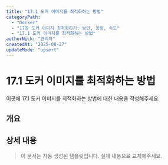 ```yaml
---
title: "17.1 도커 이미지를 최적화하는 방법"
categoryPath:
  - "Docker"
  - "17장 도커 이미지 최적화하기: 보안, 용량, 속도"
  - "17.1 도커 이미지를 최적화하는 방법"
authorNick: "관리자"
createdAt: "2025-08-27"
updateMode: "upsert"
---
```


# 17.1 도커 이미지를 최적화하는 방법

이곳에 17.1 도커 이미지를 최적화하는 방법에 대한 내용을 작성해주세요.

## 개요

<!-- 내용을 작성해주세요 -->

## 상세 내용

<!-- 내용을 작성해주세요 -->

> 이 문서는 자동 생성된 템플릿입니다. 실제 내용으로 교체해주세요.
